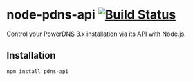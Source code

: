 # node-pdns-api [![Build Status][Travis Image]][Travis URL]

Control your [PowerDNS][] 3.x installation via its [API][PowerDNS API] with Node.js.

## Installation

```
npm install pdns-api
```

[PowerDNS]: https://www.powerdns.com/
[PowerDNS API]: https://doc.powerdns.com/3/
[Travis URL]: https://travis-ci.org/dave-irvine/node-pdns-api
[Travis Image]: https://travis-ci.org/dave-irvine/node-pdns-api.svg?branch=master